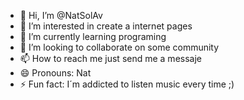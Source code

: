 - 👋 Hi, I’m @NatSolAv
- 👀 I’m interested in create a internet pages 
- 🌱 I’m currently learning programing 
- 💞️ I’m looking to collaborate on some community 
- 📫 How to reach me just send me a messaje 
- 😄 Pronouns: Nat
- ⚡ Fun fact: I´m addicted to listen music every time ;)

<!---
NatSolAv/NatSolAv is a ✨ special ✨ repository because its `README.md` (this file) appears on your GitHub profile.
You can click the Preview link to take a look at your changes.
--->
